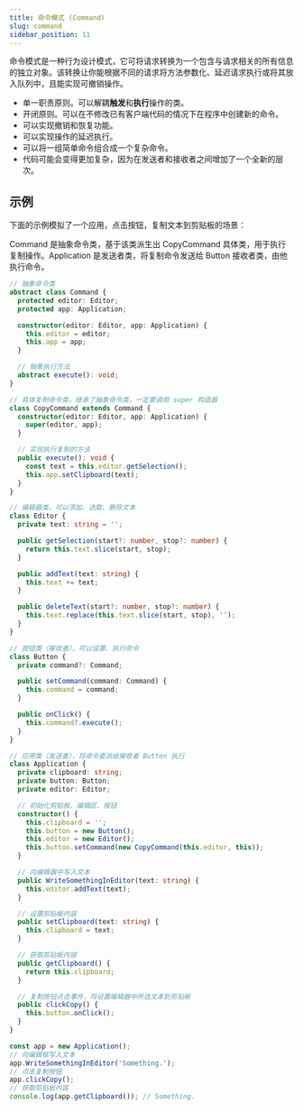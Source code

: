 ```yaml
---
title: 命令模式 (Command)
slug: command
sidebar_position: 11
---
```



命令模式是一种行为设计模式，它可将请求转换为一个包含与请求相关的所有信息的独立对象。该转换让你能根据不同的请求将方法参数化、延迟请求执行或将其放入队列中，且能实现可撤销操作。

- 单一职责原则。可以解耦**触发**和**执行**操作的类。
- 开闭原则。可以在不修改已有客户端代码的情况下在程序中创建新的命令。
- 可以实现撤销和恢复功能。
- 可以实现操作的延迟执行。
- 可以将一组简单命令组合成一个复杂命令。
- 代码可能会变得更加复杂，因为在发送者和接收者之间增加了一个全新的层次。

## 示例

下面的示例模拟了一个应用，点击按钮，复制文本到剪贴板的场景：

Command 是抽象命令类，基于该类派生出 CopyCommand 具体类，用于执行复制操作。Application 是发送者类，将复制命令发送给 Button 接收者类，由他执行命令。

```ts
// 抽象命令类
abstract class Command {
  protected editor: Editor;
  protected app: Application;

  constructor(editor: Editor, app: Application) {
    this.editor = editor;
    this.app = app;
  }

  // 抽象执行方法
  abstract execute(): void;
}

// 具体复制命令类，继承了抽象命令类，一定要调用 super 构造器
class CopyCommand extends Command {
  constructor(editor: Editor, app: Application) {
    super(editor, app);
  }

  // 实现执行复制的方法
  public execute(): void {
    const text = this.editor.getSelection();
    this.app.setClipboard(text);
  }
}

// 编辑器类，可以添加、选取、删除文本
class Editor {
  private text: string = '';

  public getSelection(start?: number, stop?: number) {
    return this.text.slice(start, stop);
  }

  public addText(text: string) {
    this.text += text;
  }

  public deleteText(start?: number, stop?: number) {
    this.text.replace(this.text.slice(start, stop), '');
  }
}

// 按钮类（接收者），可以设置、执行命令
class Button {
  private command?: Command;

  public setCommand(command: Command) {
    this.command = command;
  }

  public onClick() {
    this.command?.execute();
  }
}

// 应用类（发送者），将命令委派给接收者 Button 执行
class Application {
  private clipboard: string;
  private button: Button;
  private editor: Editor;

  // 初始化剪贴板、编辑区、按钮
  constructor() {
    this.clipboard = '';
    this.button = new Button();
    this.editor = new Editor();
    this.button.setCommand(new CopyCommand(this.editor, this));
  }

  // 向编辑器中写入文本
  public WriteSomethingInEditor(text: string) {
    this.editor.addText(text);
  }

  // 设置剪贴板内容
  public setClipboard(text: string) {
    this.clipboard = text;
  }

  // 获取剪贴板内容
  public getClipboard() {
    return this.clipboard;
  }

  // 复制按钮点击事件，将设置编辑器中所选文本到剪贴板
  public clickCopy() {
    this.button.onClick();
  }
}

const app = new Application();
// 向编辑框写入文本
app.WriteSomethingInEditor('Something.');
// 点击复制按钮
app.clickCopy();
// 获取剪贴板内容
console.log(app.getClipboard()); // Something.
```